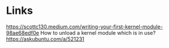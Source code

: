 # Links
https://scottc130.medium.com/writing-your-first-kernel-module-98ae68edf0e
How to unload a kernel module which is in use? https://askubuntu.com/a/521231
